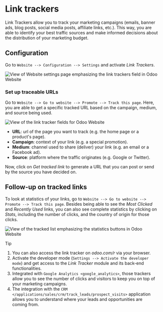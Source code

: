 # Link trackers

Link Trackers allow you to track your marketing campaigns (emails,
banner ads, blog posts, social media posts, affiliate links, etc.). This
way, you are able to identify your best traffic sources and make
informed decisions about the distribution of your marketing budget.

## Configuration

Go to `Website --> Configuration --> Settings` and activate *Link
Trackers*.

![View of Website settings page emphasizing the link trackers field in
Odoo Website](link_tracker/enable_link_tracker.png)

### Set up traceable URLs

Go to `Website --> Go to website --> Promote --> Track this page`. Here,
you are able to get a specific tracked URL based on the campaign,
medium, and source being used.

![View of the link tracker fields for Odoo
Website](link_tracker/link_tracker_fields.png)

  - **URL**: url of the page you want to track (e.g. the home page or a
    product's page).
  - **Campaign**: context of your link (e.g. a special promotion).
  - **Medium**: channel used to share (deliver) your link (e.g. an email
    or a Facebook ad).
  - **Source**: platform where the traffic originates (e.g. Google or
    Twitter).

Now, click on *Get tracked link* to generate a URL that you can post or
send by the source you have decided on.

## Follow-up on tracked links

To look at statistics of your links, go to `Website --> Go to website
--> Promote
--> Track this page`. Besides being able to see the *Most Clicked* and
*Recently Used* links, you can also see complete statistics by clicking
on *Stats*, including the number of clicks, and the country of origin
for those clicks.

![View of the tracked list emphasizing the statistics buttons in Odoo
Website](link_tracker/links_statistics.png)

<div class="tip">

<div class="title">

Tip

</div>

1.  You can also access the link tracker on *odoo.com/r* via your
    browser.
2.  Activate the developer mode (`Settings --> Activate the developer
    mode`) and get access to the *Link Tracker* module and its back-end
    functionalities.
3.  Integrated with `Google Analytics <google_analytics>`, those
    trackers allow you to see the number of clicks and visitors to keep
    you on top of your marketing campaigns.
4.  The integration with the `CRM
    </applications/sales/crm/track_leads/prospect_visits>` application
    allows you to understand where your leads and opportunities are
    coming from.

</div>
